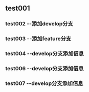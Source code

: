 ##  test001

###  test002 --添加develop分支

###  test003 --添加feature分支

###  test004 --develop分支添加信息

###  test006 --develop分支添加信息

###  test007 --develop分支添加信息